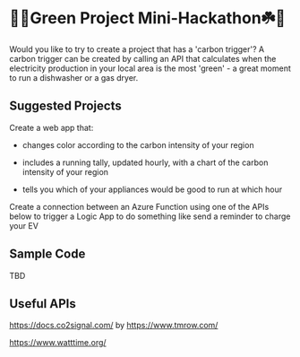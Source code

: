 # 🌱🌿Green Project Mini-Hackathon☘️🌳

Would you like to try to create a project that has a 'carbon trigger'? A carbon trigger can be created by calling an API that calculates when the electricity production in your local area is the most 'green' - a great moment to run a dishwasher or a gas dryer. 

## Suggested Projects

Create a web app that:

- changes color according to the carbon intensity of your region

- includes a running tally, updated hourly, with a chart of the carbon intensity of your region

- tells you which of your appliances would be good to run at which hour

Create a connection between an Azure Function using one of the APIs below to trigger a Logic App to do something like send a reminder to charge your EV

## Sample Code

TBD

## Useful APIs

https://docs.co2signal.com/ by https://www.tmrow.com/

https://www.watttime.org/

